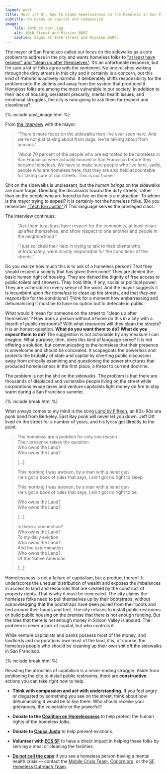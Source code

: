 ```yaml
---
layout: post
title: Hold it! Or, how to blame homelessness on the homeless in San Francisco
subtitle: An essay on capital and compassion
image:
    file: 16th_st_bart.jpg
    alt: 16th Street and Mission BART
    caption: Signs at 16th Street and Mission BART.
---
```


The mayor of San Francisco called out feces on the sidewalks as a core problem to address in the city and wants homeless folks to ["at least have respect" and “clean up after themselves"](https://www.nbcbayarea.com/news/local/SF-Mayor-Theres-more-feces-on-the-sidewalks-than-Ive-ever-seen-488156431.html). It’s an unfortunate response, but I’m sure a lot of folks agree with the sentiment. No one relishes walking through the dirty streets in this city and it certainly is a concern, but this kind of rhetoric is actively harmful. It deliberately shifts responsibility for the problem onto the victims and away from the system that produced it. Homeless folks are among the most vulnerable in our society. In addition to their lack of housing, persistent precarity, mental health issues, and emotional struggles, the city is now going to ask them for respect and cleanliness?

<!--excerpt-->

{% include post_image.html %}

From [the interview](https://www.nbcbayarea.com/news/local/SF-Mayor-Theres-more-feces-on-the-sidewalks-than-Ive-ever-seen-488156431.html) with the mayor:

> "There's more feces on the sidewalks than I've ever seen here. And we're not just talking about from dogs, we're talking about from humans."
>
> "About 70 percent of the people who are estimated to be homeless in San Francisco were actually housed in San Francisco before they became homeless. We have to make sure people who live here, sadly, people who are homeless here, that they are also held accountable for taking care of our streets. This is our home."

Shit on the sidewalks is unpleasant, but the *human beings* on the sidewalks are more tragic. Directing the discussion toward the dirty streets, rather than on the people who are forced to live on them is a distraction. To whom is the mayor trying to appeal? It is certainly not the homeless folks. (Do you remember ["Tech Bro Justin"](https://archives.sfweekly.com/thesnitch/2016/02/17/another-tech-guy-notices-sfs-homeless-issue-blogs-about-it-is-crucified)?) This language serves the privileged class.

The interview continues:

> "Ask them to at least have respect for the community, at least clean up after themselves, and show respect to one another and people in the neighborhood."
>
> "I just solicited their help in trying to talk to their clients who, unfortunately, were mostly responsible for the conditions of the streets."

Do you realize how much this is to ask of a homeless person? That they should respect a society that has given them none?  They are denied the basic human right of housing. They are denied the dignity of free access to public toilets and showers. They hold little, if any, social or political power. They are vulnerable in every sense of the word. And the mayor suggests it is incumbent upon *the homeless* to clean up the streets, and that *they are responsible* for the conditions? Think for a moment how embarrassing and dehumanizing it must be to have no option but to defecate in public.

What would it mean for someone on the street to "clean up after themselves"? How does a person without a home do this in a city with a dearth of public restrooms? With what resources will they clean the streets? It is an honest question. **What do you want them to do? What do you _expect_ them to do?** The suggestion is not actionable by any measure I can imagine. What purpose, then, does this kind of language serve?
It is not offering a solution, but communicating to the homeless that their presence is unwelcome and should be concealed. It scapegoats the powerless and protects the brutality of state and capital by diverting public discussion away from critically examining and questioning the power structures that produced homelessness in the first place, a threat to current doctrine.

The problem is not the shit on the sidewalks. The problem is that there are thousands of displaced and vulnerable people living on the street while corporations evade taxes and venture capitalists light money on fire to stay warm during a San Francisco summer.

{% include break.html %}

What always comes to my mind is the song [*Land* by Fifteen](https://open.spotify.com/track/75UWHCVxZd9dJ1XSSQM0fS?si=yfa56tJKQeq7buON1Py2aQ), an 80s-90s era punk band from Berkeley. East Bay punk will never let you down. Jeff Ott lived on the street for a number of years, and his lyrics get directly to the point.

> The homeless are a problem for only one reason<br/>
> Their presence raises the question<br/>
> Who owns the Land?<br/>
> Who owns the Land?<br/>
>
> [...]
>
> This morning I was awoken, by a man with a hand gun<br/>
> He's got a book of rules that says, I ain't got no right to sleep<br/>
>
> This morning I was awoken, by a man with a hand gun<br/>
> He's got a book of rules that says, I ain't got no right to be<br/>
>
> Who owns the Land?<br/>
> Who owns the Land?<br/>
>
> [...]
>
> Is there a connection?<br/>
> Who owns the Land?<br/>
> To my daily eviction<br/>
> Who owns the Land?<br/>
> And the extermination<br/>
> Who owns the Land?<br/>
> Of the Native American<br/>
>
> [...]

Homelessness is not a failure of capitalism, but a product thereof. It underscores the unequal distribution of wealth and exposes the imbalances in access to land and resources that are created by the construct of property rights. That is why it must be concealed. The city claims the homeless folks need to pull themselves up by their bootstraps, without acknowledging that the bootstraps have been pulled from their boots and tied around their hands and feet. The city refuses to install public restrooms or build public housing on the premise that there is not enough funding. But the idea that there is not enough money in Silicon Valley is absurd. The problem is never a lack of capital, but who controls it.

While venture capitalists and banks possess most of the money, and landlords and corporations own most of the land, it is, of course, the homeless people who should be cleaning up their own shit off the sidewalks in San Francisco.

{% include break.html %}

Resisting the atrocities of capitalism is a never-ending struggle. Aside from petitioning the city to install public restrooms, there are **constructive** actions you can take *right now* to help.

- **Think with compassion and act with understanding.** If you feel angry or disgusted by something you see on the street, think about how dehumanizing it would be to live there. Who should receive your grievances, the vulnerable or the powerful?

- **Donate to the [Coalition on Homelessness](http://www.cohsf.org)** to help protect the human rights of the homeless folks.

- **Donate to [Causa Justa](https://cjjc.org)** to help prevent evictions.

- **Volunteer with [ECS SF](http://www.ecs-sf.org)** to have a direct impact in helping these folks by serving a meal or cleaning the facilities.

- [**Do not call the cops**](http://brokeassstuart.com/blog/2016/02/18/what-to-do-when-someone-is-having-a-mental-health-crisis-on-the-street/) if you see a homeless person having a mental health crisis &mdash; contact the [Mobile Crisis Team](http://www.sfresourceconnect.org/detail.php?&tax=RP-1500&s=1&id=18844997), [Concrn.org](http://concrn.org), or the [SF Homeless Outreach Team](http://sfhomeless.wikia.com/wiki/Homeless_Outreach_Team_-_HOT_Team_-_H.O.T._Team).

